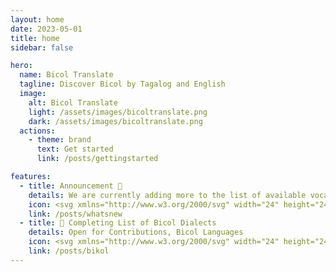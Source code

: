 ```yaml
---
layout: home
date: 2023-05-01
title: home
sidebar: false

hero:
  name: Bicol Translate
  tagline: Discover Bicol by Tagalog and English
  image:
    alt: Bicol Translate
    light: /assets/images/bicoltranslate.png
    dark: /assets/images/bicoltranslate.png
  actions:
    - theme: brand
      text: Get started
      link: /posts/gettingstarted

features:
  - title: Announcement 📣
    details: We are currently adding more to the list of available vocabularies
    icon: <svg xmlns="http://www.w3.org/2000/svg" width="24" height="24" fill="var(--vp-c-red-2)" class="bi bi-pin-angle-fill" viewBox="0 0 16 16"><path d="M9.828.722a.5.5 0 0 1 .354.146l4.95 4.95a.5.5 0 0 1 0 .707c-.48.48-1.072.588-1.503.588-.177 0-.335-.018-.46-.039l-3.134 3.134a6 6 0 0 1 .16 1.013c.046.702-.032 1.687-.72 2.375a.5.5 0 0 1-.707 0l-2.829-2.828-3.182 3.182c-.195.195-1.219.902-1.414.707s.512-1.22.707-1.414l3.182-3.182-2.828-2.829a.5.5 0 0 1 0-.707c.688-.688 1.673-.767 2.375-.72a6 6 0 0 1 1.013.16l3.134-3.133a3 3 0 0 1-.04-.461c0-.43.108-1.022.589-1.503a.5.5 0 0 1 .353-.146"/></svg>
    link: /posts/whatsnew
  - title: 📔 Completing List of Bicol Dialects 
    details: Open for Contributions, Bicol Languages
    icon: <svg xmlns="http://www.w3.org/2000/svg" width="24" height="24" fill="var(--vp-c-yellow-2)" class="bi bi-plus-square-fill" viewBox="0 0 16 16"><path d="M2 0a2 2 0 0 0-2 2v12a2 2 0 0 0 2 2h12a2 2 0 0 0 2-2V2a2 2 0 0 0-2-2zm6.5 4.5v3h3a.5.5 0 0 1 0 1h-3v3a.5.5 0 0 1-1 0v-3h-3a.5.5 0 0 1 0-1h3v-3a.5.5 0 0 1 1 0"/></svg>
    link: /posts/bikol
---
```


